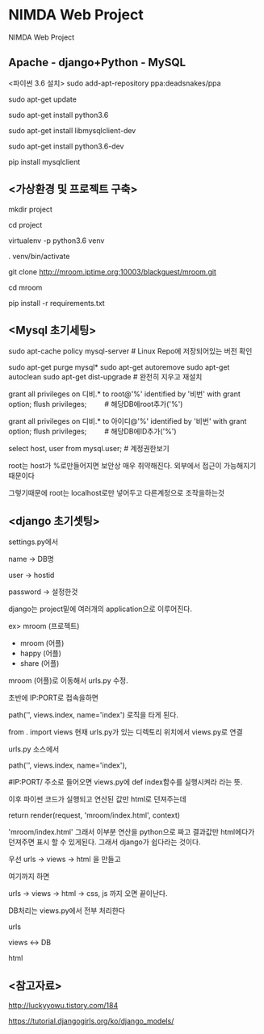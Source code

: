 # NIMDA Web Project
NIMDA Web Project

Apache - django+Python - MySQL
----------------------------------------------------
<파이썬 3.6 설치>
sudo add-apt-repository ppa:deadsnakes/ppa

sudo apt-get update

sudo apt-get install python3.6

sudo apt-get install libmysqlclient-dev 

sudo apt-get install python3.6-dev

pip install mysqlclient

<가상환경 및 프로젝트 구축>
----------------------------------------------------
mkdir project

cd project

virtualenv -p python3.6 venv

. venv/bin/activate

git clone http://mroom.iptime.org:10003/blackguest/mroom.git

cd mroom

pip install -r requirements.txt

<Mysql 초기세팅>
----------------------------------------------------
sudo apt-cache policy mysql-server # Linux Repo에 저장되어있는 버전 확인

sudo apt-get purge mysql*
sudo apt-get autoremove
sudo apt-get autoclean
sudo apt-get dist-upgrade # 완전히 지우고 재설치

grant all privileges on 디비.* to root@'%' identified by '비번' with grant option;
flush privileges;         # 해당DB에root추가('%')

grant all privileges on 디비.* to 아이디@'%' identified by '비번' with grant option;
flush privileges;         # 해당DB에ID추가('%')

select host, user from mysql.user; # 계정권한보기

root는 host가 %로만들어지면 보안상 매우 취약해진다. 외부에서 접근이 가능해지기 때문이다

그렇기때문에 root는 localhost로만 넣어두고 다른계정으로 조작을하는것

<django 초기셋팅>
----------------------------------------------------
settings.py에서 

name -> DB명

user -> hostid

password -> 설정한것

django는 project밑에 여러개의 application으로 이루어진다.

ex>
mroom (프로젝트)
- mroom (어플)
- happy (어플)
- share (어플)

mroom (어플)로 이동해서 urls.py 수정.

초반에 IP:PORT로 접속을하면

path('', views.index, name='index') 로직을 타게 된다.

from . import views 현재 urls.py가 있는 디렉토리 위치에서 views.py로 연결

urls.py 소스에서

path('', views.index, name='index'),

#IP:PORT/ 주소로 들어오면 views.py에 def index함수를 실행시켜라 라는 뜻.

이후 파이썬 코드가 실행되고 연산된 값만 html로 던져주는데

return render(request, 'mroom/index.html', context)

'mroom/index.html' 그래서 이부분 연산을 python으로 짜고 결과값만 html에다가 던져주면 표시 할 수 있게된다. 그래서 django가 쉽다라는 것이다.

우선 urls -> views -> html 을 만들고

여기까지 하면

urls -> views -> html -> css, js 까지 오면 끝이난다.

DB처리는 views.py에서 전부 처리한다

urls

views <-> DB

html

<참고자료>
---------
http://luckyyowu.tistory.com/184

https://tutorial.djangogirls.org/ko/django_models/
